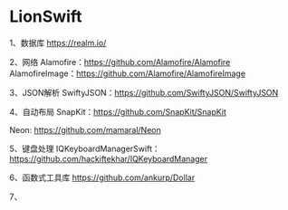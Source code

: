 # LionSwift

1、数据库
https://realm.io/

2、网络
Alamofire：https://github.com/Alamofire/Alamofire
AlamofireImage：https://github.com/Alamofire/AlamofireImage

3、JSON解析
SwiftyJSON：https://github.com/SwiftyJSON/SwiftyJSON

4、自动布局
SnapKit：https://github.com/SnapKit/SnapKit

Neon: https://github.com/mamaral/Neon

5、键盘处理
IQKeyboardManagerSwift：https://github.com/hackiftekhar/IQKeyboardManager

6、函数式工具库
https://github.com/ankurp/Dollar

7、
